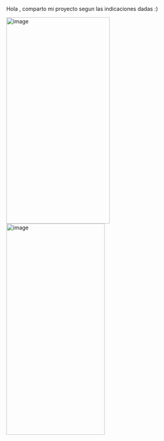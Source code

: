 Hola , comparto mi proyecto segun las indicaciones dadas :) 







<img width="272" height="541" alt="image" src="https://github.com/user-attachments/assets/cebaa73b-8b3a-4cc5-8c38-fd1226530e3f" />
<img width="259" height="554" alt="image" src="https://github.com/user-attachments/assets/625e04e9-f2f4-4a6f-a703-f9da6f5a1674" />
